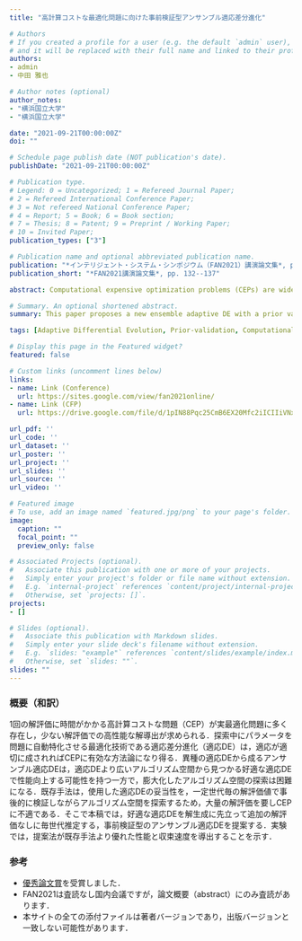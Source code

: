 ```yaml
---
title: "高計算コストな最適化問題に向けた事前検証型アンサンブル適応差分進化"

# Authors
# If you created a profile for a user (e.g. the default `admin` user), write the username (folder name) here 
# and it will be replaced with their full name and linked to their profile.
authors:
- admin
- 中田 雅也

# Author notes (optional)
author_notes:
- "横浜国立大学"
- "横浜国立大学"

date: "2021-09-21T00:00:00Z"
doi: ""

# Schedule page publish date (NOT publication's date).
publishDate: "2021-09-21T00:00:00Z"

# Publication type.
# Legend: 0 = Uncategorized; 1 = Refereed Journal Paper;
# 2 = Refereed International Conference Paper;
# 3 = Not refereed National Conference Paper;
# 4 = Report; 5 = Book; 6 = Book section;
# 7 = Thesis; 8 = Patent; 9 = Preprint / Working Paper;
# 10 = Invited Paper;
publication_types: ["3"]

# Publication name and optional abbreviated publication name.
publication: "*インテリジェント・システム・シンポジウム（FAN2021）講演論文集*, pp. 132--137"
publication_short: "*FAN2021講演論文集*, pp. 132--137"

abstract: Computational expensive optimization problems (CEPs) are widely seen in real-world applications. In this domain, high-performance solution derivation with as few fitness evaluations (FEs) as possible is required. Adaptive Differential Evolution Algorithms (adaptive DE), optimization techniques that automatically adapt their hyperparameters to the problem during a single run, can be effective methodologies for CEPs if the adaptation is done properly. Ensemble adaptive DEs, which consist of heterogeneous adaptive DEs, have the potential to improve performance with suitable adaptive DEs found in a larger algorithm space than that of a single adaptive DE, but they also make it difficult to find a suitable adaptive DE due to a large algorithm search space. The existing methods verify the validity of the used adaptive DEs in a post-hoc validation manner while utilizing FEs obtained in certain periods of generations to search the algorithm space. Thus they require a large number of FEs and are unsuitable for CEPs. This paper proposes a new ensemble adaptive DE with a prior validation that estimates a suitable adaptive DE every generation without additional FEs before solution generation. Experimental results show that our proposal outperforms existing methods and has a better convergence speed.

# Summary. An optional shortened abstract.
summary: This paper proposes a new ensemble adaptive DE with a prior validation that estimates a suitable adaptive DE every generation without additional FEs before solution generation. Experimental results show that our proposal outperforms existing methods and has a better convergence speed.

tags: [Adaptive Differential Evolution, Prior-validation, Computationally Expensive Optimization, Ensemble Evolutionary Computation]

# Display this page in the Featured widget?
featured: false

# Custom links (uncomment lines below)
links:
- name: Link (Conference)
  url: https://sites.google.com/view/fan2021online/
- name: Link (CFP)
  url: https://drive.google.com/file/d/1pIN88Pqc25CmB6EX20Mfc2iICIIiVNxQ/view

url_pdf: ''
url_code: ''
url_dataset: ''
url_poster: ''
url_project: ''
url_slides: ''
url_source: ''
url_video: ''

# Featured image
# To use, add an image named `featured.jpg/png` to your page's folder. 
image:
  caption: ""
  focal_point: ""
  preview_only: false

# Associated Projects (optional).
#   Associate this publication with one or more of your projects.
#   Simply enter your project's folder or file name without extension.
#   E.g. `internal-project` references `content/project/internal-project/index.md`.
#   Otherwise, set `projects: []`.
projects:
- []

# Slides (optional).
#   Associate this publication with Markdown slides.
#   Simply enter your slide deck's filename without extension.
#   E.g. `slides: "example"` references `content/slides/example/index.md`.
#   Otherwise, set `slides: ""`.
slides: ""
---
```


### 概要（和訳）

1回の解評価に時間がかかる高計算コストな問題（CEP）が実最適化問題に多く存在し，少ない解評価での高性能な解導出が求められる．探索中にパラメータを問題に自動特化させる最適化技術である適応差分進化（適応DE）は，適応が適切に成されればCEPに有効な方法論になり得る．異種の適応DEから成るアンサンブル適応DEは，適応DEより広いアルゴリズム空間から見つかる好適な適応DEで性能向上する可能性を持つ一方で，膨大化したアルゴリズム空間の探索は困難になる．既存手法は，使用した適応DEの妥当性を，一定世代毎の解評価値で事後的に検証しながらアルゴリズム空間を探索するため，大量の解評価を要しCEPに不適である．そこで本稿では，好適な適応DEを解生成に先立って追加の解評価なしに毎世代推定する，事前検証型のアンサンブル適応DEを提案する．実験では，提案法が既存手法より優れた性能と収束速度を導出することを示す．


### 参考

- [優秀論文賞](https://sites.google.com/view/fan2021online/%E8%A1%A8%E5%BD%B0)を受賞しました．
- FAN2021は査読なし国内会議ですが，論文概要（abstract）にのみ査読があります．
- 本サイトの全ての添付ファイルは著者バージョンであり，出版バージョンと一致しない可能性があります．
